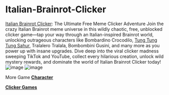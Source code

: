 # Italian-Brainrot-Clicker
[Italian Brainrot Clicker](https://brainrotclicker.me): The Ultimate Free Meme Clicker Adventure
Join the crazy Italian Brainrot meme universe in this wildly chaotic, free, unblocked clicker game—tap your way through an Italian-inspired Brainrot world, unlocking outrageous characters like Bombardino Crocodilo, 
[Tung Tung Tung Sahur](https://brainrotclicker.me/character/tung-tung-tung-tung-sahur), Tralalero Tralala, Bombombini Gusini, and many more as you power up with insane upgrades. Dive deep into the viral clicker madness sweeping TikTok and YouTube, collect every hilarious creation, unlock wild mystery rewards, and dominate the world of Italian Brainrot Clicker today!
![image](https://github.com/user-attachments/assets/3d8e8263-50d5-4f14-996e-b95b9eda4688)
![image](https://github.com/user-attachments/assets/6ae12690-593a-4101-81c2-d1bd4ef890a1)


More Game
**[Character](https://brainrotclicker.me/character)**

**[Clicker Games](https://brainrotclicker.me/clicker-games)**

